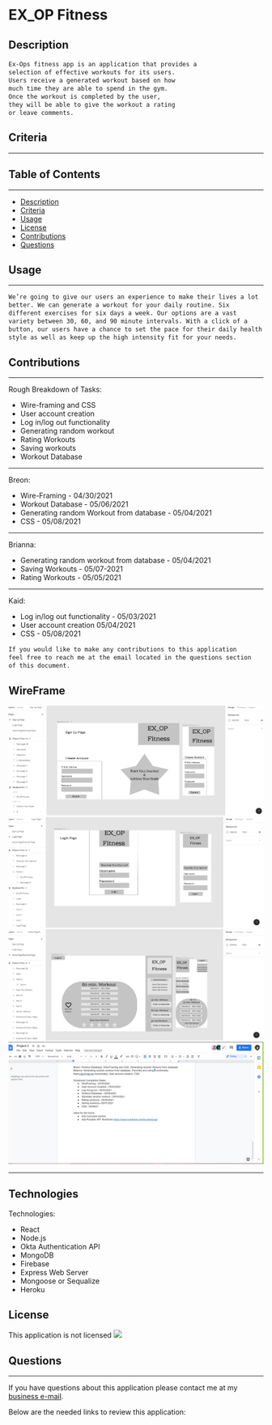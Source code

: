 # EX_OP Fitness

## Description

```
Ex-Ops fitness app is an application that provides a
selection of effective workouts for its users.
Users receive a generated workout based on how
much time they are able to spend in the gym.
Once the workout is completed by the user,
they will be able to give the workout a rating
or leave comments.
```

## Criteria

---

## Table of Contents

---

- [Description](#Description)
- [Criteria](#Criteria)
- [Usage](#Usage)
- [License](#License)
- [Contributions](#Contributions)
- [Questions](#Questions)

## Usage

---

```
We’re going to give our users an experience to make their lives a lot better. We can generate a workout for your daily routine. Six different exercises for six days a week. Our options are a vast variety between 30, 60, and 90 minute intervals. With a click of a button, our users have a chance to set the pace for their daily health style as well as keep up the high intensity fit for your needs.
```

## Contributions

---

Rough Breakdown of Tasks:

- Wire-framing and CSS
- User account creation
- Log in/log out functionality
- Generating random workout
- Rating Workouts
- Saving workouts
- Workout Database

---

Breon:

- Wire-Framing - 04/30/2021
- Workout Database - 05/06/2021
- Generating random Workout from database - 05/04/2021
- CSS - 05/08/2021

---

Brianna:

- Generating random workout from database - 05/04/2021
- Saving Workouts - 05/07-2021
- Rating Workouts - 05/05/2021

---

Kaid:

- Log in/log out functionality - 05/03/2021
- User account creation 05/04/2021
- CSS - 05/08/2021

```
If you would like to make any contributions to this application
feel free to reach me at the email located in the questions section
of this document.
```

## WireFrame

![SignUp](https://github.com/beyondcommitted/ex_op_fitness/blob/main/public/img/SignUp.png?raw=true)
![Login](https://github.com/beyondcommitted/ex_op_fitness/blob/main/public/img/Login.png?raw=true)
![Dashboard](https://github.com/beyondcommitted/ex_op_fitness/blob/main/public/img/Dashboard.png?raw=true)
![Completion Schedule](public\img\CompletionSchedule.png)

---

## Technologies

Technologies:

- React
- Node.js
- Okta Authentication API
- MongoDB
- Firebase
- Express Web Server
- Mongoose or Sequalize
- Heroku

## License

This application is not licensed <img src="https://img.shields.io/badge/license-Unlicense-blue.svg"></img>

## Questions

---

If you have questions about this application please contact me at my <a href="beyond.committed@gmail.com">business e-mail</a>.

Below are the needed links to review this application:
